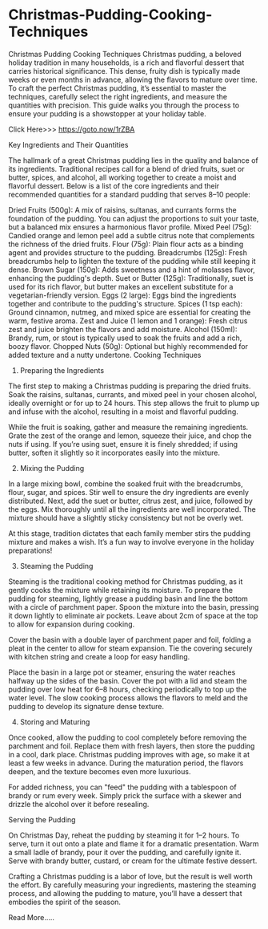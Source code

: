 # Christmas-Pudding-Cooking-Techniques
Christmas Pudding Cooking Techniques
Christmas pudding, a beloved holiday tradition in many households, is a rich and flavorful dessert that carries historical significance. This dense, fruity dish is typically made weeks or even months in advance, allowing the flavors to mature over time. To craft the perfect Christmas pudding, it’s essential to master the techniques, carefully select the right ingredients, and measure the quantities with precision. This guide walks you through the process to ensure your pudding is a showstopper at your holiday table.

Click Here>>> https://goto.now/1rZBA

Key Ingredients and Their Quantities

The hallmark of a great Christmas pudding lies in the quality and balance of its ingredients. Traditional recipes call for a blend of dried fruits, suet or butter, spices, and alcohol, all working together to create a moist and flavorful dessert. Below is a list of the core ingredients and their recommended quantities for a standard pudding that serves 8–10 people:

Dried Fruits (500g): A mix of raisins, sultanas, and currants forms the foundation of the pudding. You can adjust the proportions to suit your taste, but a balanced mix ensures a harmonious flavor profile.
Mixed Peel (75g): Candied orange and lemon peel add a subtle citrus note that complements the richness of the dried fruits.
Flour (75g): Plain flour acts as a binding agent and provides structure to the pudding.
Breadcrumbs (125g): Fresh breadcrumbs help to lighten the texture of the pudding while still keeping it dense.
Brown Sugar (150g): Adds sweetness and a hint of molasses flavor, enhancing the pudding's depth.
Suet or Butter (125g): Traditionally, suet is used for its rich flavor, but butter makes an excellent substitute for a vegetarian-friendly version.
Eggs (2 large): Eggs bind the ingredients together and contribute to the pudding's structure.
Spices (1 tsp each): Ground cinnamon, nutmeg, and mixed spice are essential for creating the warm, festive aroma.
Zest and Juice (1 lemon and 1 orange): Fresh citrus zest and juice brighten the flavors and add moisture.
Alcohol (150ml): Brandy, rum, or stout is typically used to soak the fruits and add a rich, boozy flavor.
Chopped Nuts (50g): Optional but highly recommended for added texture and a nutty undertone.
Cooking Techniques

1. Preparing the Ingredients

The first step to making a Christmas pudding is preparing the dried fruits. Soak the raisins, sultanas, currants, and mixed peel in your chosen alcohol, ideally overnight or for up to 24 hours. This step allows the fruit to plump up and infuse with the alcohol, resulting in a moist and flavorful pudding.

While the fruit is soaking, gather and measure the remaining ingredients. Grate the zest of the orange and lemon, squeeze their juice, and chop the nuts if using. If you’re using suet, ensure it is finely shredded; if using butter, soften it slightly so it incorporates easily into the mixture.

2. Mixing the Pudding

In a large mixing bowl, combine the soaked fruit with the breadcrumbs, flour, sugar, and spices. Stir well to ensure the dry ingredients are evenly distributed. Next, add the suet or butter, citrus zest, and juice, followed by the eggs. Mix thoroughly until all the ingredients are well incorporated. The mixture should have a slightly sticky consistency but not be overly wet.

At this stage, tradition dictates that each family member stirs the pudding mixture and makes a wish. It’s a fun way to involve everyone in the holiday preparations!

3. Steaming the Pudding

Steaming is the traditional cooking method for Christmas pudding, as it gently cooks the mixture while retaining its moisture. To prepare the pudding for steaming, lightly grease a pudding basin and line the bottom with a circle of parchment paper. Spoon the mixture into the basin, pressing it down lightly to eliminate air pockets. Leave about 2cm of space at the top to allow for expansion during cooking.

Cover the basin with a double layer of parchment paper and foil, folding a pleat in the center to allow for steam expansion. Tie the covering securely with kitchen string and create a loop for easy handling.


Place the basin in a large pot or steamer, ensuring the water reaches halfway up the sides of the basin. Cover the pot with a lid and steam the pudding over low heat for 6–8 hours, checking periodically to top up the water level. The slow cooking process allows the flavors to meld and the pudding to develop its signature dense texture.

4. Storing and Maturing

Once cooked, allow the pudding to cool completely before removing the parchment and foil. Replace them with fresh layers, then store the pudding in a cool, dark place. Christmas pudding improves with age, so make it at least a few weeks in advance. During the maturation period, the flavors deepen, and the texture becomes even more luxurious.

For added richness, you can "feed" the pudding with a tablespoon of brandy or rum every week. Simply prick the surface with a skewer and drizzle the alcohol over it before resealing.

Serving the Pudding

On Christmas Day, reheat the pudding by steaming it for 1–2 hours. To serve, turn it out onto a plate and flame it for a dramatic presentation. Warm a small ladle of brandy, pour it over the pudding, and carefully ignite it. Serve with brandy butter, custard, or cream for the ultimate festive dessert.

Crafting a Christmas pudding is a labor of love, but the result is well worth the effort. By carefully measuring your ingredients, mastering the steaming process, and allowing the pudding to mature, you’ll have a dessert that embodies the spirit of the season.

 Read More.....
